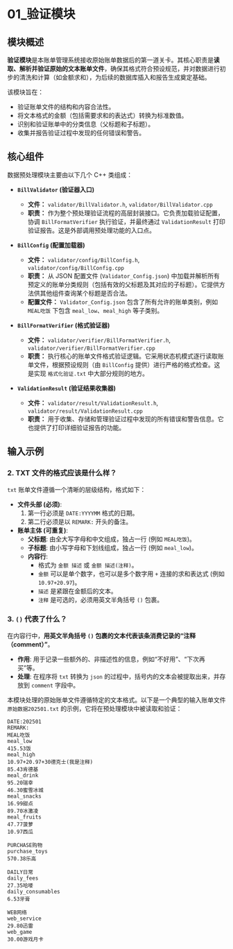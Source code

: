# 01\_验证模块

## 模块概述

**验证模块**是本账单管理系统接收原始账单数据后的第一道关卡。其核心职责是**读取、解析并验证原始的文本账单文件**，确保其格式符合预设规范，并对数据进行初步的清洗和计算（如金额求和），为后续的数据库插入和报告生成奠定基础。

该模块旨在：

  * 验证账单文件的结构和内容合法性。
  * 将文本格式的金额（包括需要求和的表达式）转换为标准数值。
  * 识别和验证账单中的分类信息（父标题和子标题）。
  * 收集并报告验证过程中发现的任何错误和警告。

## 核心组件

数据预处理模块主要由以下几个 C++ 类组成：

  * **`BillValidator` (验证器入口)**

      * **文件：** `validator/BillValidator.h`, `validator/BillValidator.cpp`
      * **职责：** 作为整个预处理验证流程的高层封装接口。它负责加载验证配置，协调 `BillFormatVerifier` 执行验证，并最终通过 `ValidationResult` 打印验证报告。这是外部调用预处理功能的入口点。

  * **`BillConfig` (配置加载器)**

      * **文件：** `validator/config/BillConfig.h`, `validator/config/BillConfig.cpp`
      * **职责：** 从 JSON 配置文件 (`Validator_Config.json`) 中加载并解析所有预定义的账单分类规则（包括有效的父标题及其对应的子标题）。它提供方法供其他组件查询某个标题是否合法。
      * **配置文件：** `Validator_Config.json` 包含了所有允许的账单类别，例如 `MEAL吃饭` 下包含 `meal_low`、`meal_high` 等子类别。

  * **`BillFormatVerifier` (格式验证器)**

      * **文件：** `validator/verifier/BillFormatVerifier.h`, `validator/verifier/BillFormatVerifier.cpp`
      * **职责：** 执行核心的账单文件格式验证逻辑。它采用状态机模式逐行读取账单文件，根据预设规则（由 `BillConfig` 提供）进行严格的格式检查。这是实现 `格式化验证.txt`  中大部分规则的地方。

  * **`ValidationResult` (验证结果收集器)**

      * **文件：** `validator/result/ValidationResult.h`, `validator/result/ValidationResult.cpp`
      * **职责：** 用于收集、存储和管理验证过程中发现的所有错误和警告信息。它也提供了打印详细验证报告的功能。

## 输入示例

### 2. TXT 文件的格式应该是什么样？

`txt` 账单文件遵循一个清晰的层级结构，格式如下：

* **文件头部 (必须)**:
    1.  第一行必须是 `DATE:YYYYMM` 格式的日期。
    2.  第二行必须是以 `REMARK:` 开头的备注。
* **账单主体 (可重复)**:
    * **父标题**: 由全大写字母和中文组成，独占一行 (例如 `MEAL吃饭`)。
    * **子标题**: 由小写字母和下划线组成，独占一行 (例如 `meal_low`)。
    * **内容行**:
        * 格式为 `金额 描述` 或 `金额 描述(注释)`。
        * `金额` 可以是单个数字，也可以是多个数字用 `+` 连接的求和表达式 (例如 `10.97+20.97`)。
        * `描述` 是紧跟在金额后的文本。
        * `注释` 是可选的，必须用英文半角括号 `()` 包裹。

### 3. `()` 代表了什么？

在内容行中，**用英文半角括号 `()` 包裹的文本代表该条消费记录的“注释（comment）”**。

* **作用**: 用于记录一些额外的、非描述性的信息，例如“不好用”、“下次再买”等。
* **处理**: 在程序将 `txt` 转换为 `json` 的过程中，括号内的文本会被提取出来，并存放到 `comment` 字段中。


本模块处理的原始账单文件遵循特定的文本格式。以下是一个典型的输入账单文件 `原始数据202501.txt`  的示例，它将在预处理模块中被读取和验证：

```
DATE:202501
REMARK:
MEAL吃饭
meal_low
415.53饭
meal_high
10.97+20.97+30德克士(我是注释)
85.43肯德基
meal_drink
95.20瑞幸
46.30蜜雪冰城
meal_snacks
16.99甜点
89.70冰激凌
meal_fruits
47.77菠萝
10.97西瓜

PURCHASE购物
purchase_toys
570.38乐高

DAILY日常
daily_fees
27.35哈喽
daily_consumables
6.53牙膏

WEB网络
web_service
29.80迅雷
web_game
30.00游戏月卡
```